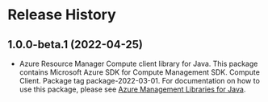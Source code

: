 # Release History

## 1.0.0-beta.1 (2022-04-25)

- Azure Resource Manager Compute client library for Java. This package contains Microsoft Azure SDK for Compute Management SDK. Compute Client. Package tag package-2022-03-01. For documentation on how to use this package, please see [Azure Management Libraries for Java](https://aka.ms/azsdk/java/mgmt).
